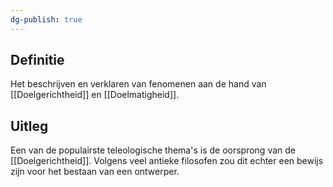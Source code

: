 ```yaml
---
dg-publish: true
---
```

## Definitie
Het beschrijven en verklaren van fenomenen aan de hand van [[Doelgerichtheid]] en [[Doelmatigheid]].

## Uitleg
Een van de populairste teleologische thema's is de oorsprong van de [[Doelgerichtheid]]. Volgens veel antieke filosofen zou dit echter een bewijs zijn voor het bestaan van een ontwerper.
